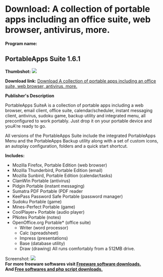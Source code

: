 # Download: A collection of portable apps including an office suite, web browser, antivirus, more.

**Program name:**

## PortableApps Suite 1.6.1

  
**Thumbshot:** ![](http://www.freewarefiles.com/screenshot/portableapps_menu_md.gif)   
  
**Download link:** [Download A collection of portable apps including an office suite, web browser, antivirus, more.](http://freesoftwares.boysofts.com/PortableApps-Suite_program_24790.html)  
  


**Publisher's Description**  
  


PortableApps SuiteA is a collection of portable apps including a web browser, email client, office suite, calendar/scheduler, instant messaging client, antivirus, sudoku game, backup utility and integrated menu, all preconfigured to work portably. Just drop it on your portable device and youA're ready to go. 

All versions of the PortableApps Suite include the integrated PortableApps Menu and the PortableApps Backup utility along with a set of custom icons, an autoplay configuration, folders and a quick start shortcut.

**Includes:**

  * Mozilla Firefox, Portable Edition (web browser) 
  * Mozilla Thunderbird, Portable Edition (email) 
  * Mozilla Sunbird, Portable Edition (calendar/tasks) 
  * ClamWin Portable (antivirus) 
  * Pidgin Portable (instant messaging) 
  * Sumatra PDF Portable (PDF reader 
  * KeePass Password Safe Portable (password manager) 
  * Sudoku Portable (game) 
  * Mines-Perfect Portable (game) 
  * CoolPlayer+ Portable (audio player) 
  * PNotes Portable (notes) 
  * OpenOffice.org Portable* (office suite) 
    * Writer (word processor) 
    * Calc (spreadsheet) 
    * Impress (presentations) 
    * Base (database utility) 
    * Draw (drawing) 
All runs comfortably from a 512MB drive. 

  
  
Screenshot: ![](http://www.freewarefiles.com/screenshot/portableapps_menu.gif)   
**For more freeware softwares visit [Freeware software downloads.](http://freesoftwares.boysofts.com/)**   
**And [Free softwares and php script downloads.](http://www.boysofts.com/)**
